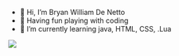 - 👋 Hi, I’m Bryan William De Netto
- 👀 Having fun playing with coding
- 🌱 I’m currently learning java, HTML, CSS, .Lua

<a href="https://github.com/him32223/him32223"><img align="left" src="https://github-readme-stats.vercel.app/api/top-langs/?username=hadrihl&langs_count=10&layout=compact">
</a>


